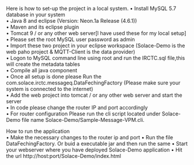  Here is how to set-up the project in a local system.
•	Install MySQL 5.7 database in your system                                                                               
•	Java 8 and eclipse (Version: Neon.1a Release (4.6.1))                                                                                   
•	Maven and its eclipse plugin                                                                                                       
•	Tomcat 9 / or any other web server[I have used these for my local setup]                                                       
•	Please set the root MySQL user password as admin                                                                                  
•	Import these two project in your eclipse workspace (Solace-Demo is the web paho project & MQTT-Client is the data provider)             
•	Logon to MySQL command line using root and run the IRCTC.sql file,this will create the metadata tables                                   
•	Compile all java component                                                                                                              
•	Once all setup is done please Run the com.solace.irctc.messageq.DataFechingFactory (Please make sure your system is connected to the internet)                                                                                                                                
•	Add the web project into tomcat / or any other web server and start the server                                                          
•	In code please change the router IP and port accordingly                                                                                
•	For router configuration Please run the cli script located under Solace-Demo file name Solace-Demo/Sample-Message-VPM.cli.               

How to run the application                                                                                                                
•	Make the necessary changes to the router ip and port
•	Run the file DataFechingFactory. Or buid a executable jar and then run the same
•	Start your webserver where you have deployed Solace-Demo application
•	Hit the url http://host:port/Solace-Demo/index.html
